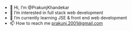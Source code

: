 - 👋 Hi, I’m @PrakunjKhandekar
- 👀 I’m interested in full stack web development
- 🌱 I’m currently learning JSE & front end web development
- 📫 How to reach me prakunj.2001@gmail.com
<!---
PrakunjKhandekar/PrakunjKhandekar is a ✨ special ✨ repository because its `README.md` (this file) appears on your GitHub profile.
You can click the Preview link to take a look at your changes.
--->
